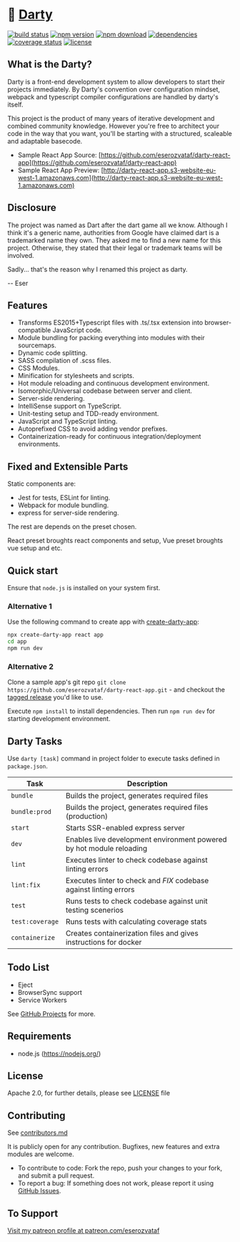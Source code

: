 # 🎯 [Darty](https://github.com/eserozvataf/darty)

[![build status][build-image]][build-url]
[![npm version][npm-image]][npm-url]
[![npm download][download-image]][npm-url]
[![dependencies][dep-image]][dep-url]
[![coverage status][coverage-image]][coverage-url]
[![license][license-image]][license-url]


## What is the Darty?

Darty is a front-end development system to allow developers to start their projects
immediately. By Darty's convention over configuration mindset, webpack and typescript
compiler configurations are handled by darty's itself.

This project is the product of many years of iterative development and combined
community knowledge. However you're free to architect your code in the way that
you want, you'll be starting with a structured, scaleable and adaptable basecode.

* Sample React App Source: [https://github.com/eserozvataf/darty-react-app](https://github.com/eserozvataf/darty-react-app)
* Sample React App Preview: [http://darty-react-app.s3-website-eu-west-1.amazonaws.com](http://darty-react-app.s3-website-eu-west-1.amazonaws.com)


## Disclosure

The project was named as Dart after the dart game all we know. Although I think it's a generic name, authorities from Google have claimed dart is a trademarked name they own. They asked me to
find a new name for this project. Otherwise, they stated that their legal or trademark teams
will be involved.

Sadly... that's the reason why I renamed this project as darty.

-- Eser


## Features

* Transforms ES2015+Typescript files with .ts/.tsx extension into browser-compatible JavaScript code.
* Module bundling for packing everything into modules with their sourcemaps.
* Dynamic code splitting.
* SASS compilation of .scss files.
* CSS Modules.
* Minification for stylesheets and scripts.
* Hot module reloading and continuous development environment.
* Isomorphic/Universal codebase between server and client.
* Server-side rendering.
* IntelliSense support on TypeScript.
* Unit-testing setup and TDD-ready environment.
* JavaScript and TypeScript linting.
* Autoprefixed CSS to avoid adding vendor prefixes.
* Containerization-ready for continuous integration/deployment environments.


## Fixed and Extensible Parts

Static components are:
* Jest for tests, ESLint for linting.
* Webpack for module bundling.
* express for server-side rendering.

The rest are depends on the preset chosen.

React preset broughts react components and setup,
Vue preset broughts vue setup and etc.


## Quick start

Ensure that `node.js` is installed on your system first.

### Alternative 1
Use the following command to create app with [create-darty-app](https://github.com/eserozvataf/create-darty-app):

```sh
npx create-darty-app react app
cd app
npm run dev
```

### Alternative 2
Clone a sample app's git repo `git clone
   https://github.com/eserozvataf/darty-react-app.git` - and checkout the [tagged
   release](https://github.com/eserozvataf/darty-react-app/releases) you'd like to
   use.

Execute `npm install` to install dependencies. Then run `npm run dev` for starting
development environment.


## Darty Tasks

Use `darty [task]` command in project folder to execute tasks defined in `package.json`.

| Task                     | Description                                                                            |
|--------------------------|----------------------------------------------------------------------------------------|
| `bundle`                 | Builds the project, generates required files                                           |
| `bundle:prod`            | Builds the project, generates required files (production)                              |
| `start`                  | Starts SSR-enabled express server                                                      |
| `dev`                    | Enables live development environment powered by hot module reloading                   |
| `lint`                   | Executes linter to check codebase against linting errors                               |
| `lint:fix`               | Executes linter to check and *FIX* codebase against linting errors                     |
| `test`                   | Runs tests to check codebase against unit testing scenerios                            |
| `test:coverage`          | Runs tests with calculating coverage stats                                             |
| `containerize`           | Creates containerization files and gives instructions for docker                       |


## Todo List

- Eject
- BrowserSync support
- Service Workers

See [GitHub Projects](https://github.com/eserozvataf/darty/projects) for more.


## Requirements

* node.js (https://nodejs.org/)


## License

Apache 2.0, for further details, please see [LICENSE](LICENSE) file


## Contributing

See [contributors.md](contributors.md)

It is publicly open for any contribution. Bugfixes, new features and extra modules are welcome.

* To contribute to code: Fork the repo, push your changes to your fork, and submit a pull request.
* To report a bug: If something does not work, please report it using [GitHub Issues](https://github.com/eserozvataf/darty/issues).


## To Support

[Visit my patreon profile at patreon.com/eserozvataf](https://www.patreon.com/eserozvataf)


[build-image]: https://travis-ci.org/eserozvataf/darty.svg?branch=master
[build-url]: https://travis-ci.org/eserozvataf/darty
[npm-image]: https://img.shields.io/npm/v/darty.svg?style=flat-square
[npm-url]: https://www.npmjs.com/package/darty
[download-image]: https://img.shields.io/npm/dt/darty.svg?style=flat-square
[dep-image]: https://img.shields.io/david/eserozvataf/darty.svg?style=flat-square
[dep-url]: https://github.com/eserozvataf/darty
[coverage-image]: https://codecov.io/gh/eserozvataf/darty/branch/master/graph/badge.svg
[coverage-url]: https://codecov.io/gh/eserozvataf/darty
[license-image]: https://img.shields.io/npm/l/darty.svg?style=flat-square
[license-url]: https://github.com/eserozvataf/darty/blob/master/LICENSE
